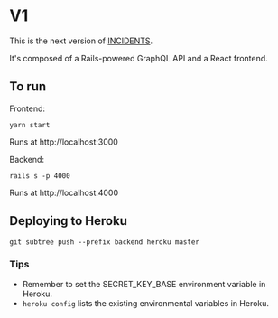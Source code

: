 # V1

This is the next version of [INCIDENTS](https://github.com/veeral-patel/incidents).

It's composed of a Rails-powered GraphQL API and a React frontend.

## To run

Frontend:

```
yarn start
```

Runs at http://localhost:3000

Backend:

```
rails s -p 4000
```

Runs at http://localhost:4000

## Deploying to Heroku

```
git subtree push --prefix backend heroku master
```

### Tips

- Remember to set the SECRET_KEY_BASE environment variable in Heroku.
- `heroku config` lists the existing environmental variables in Heroku.
